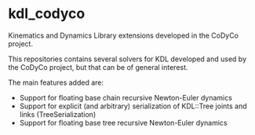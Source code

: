 kdl_codyco
==========

 Kinematics and Dynamics Library extensions developed in the CoDyCo project.
 
 This repositories contains several solvers for KDL developed and used by the CoDyCo project,
 but that can be of general interest. 
 
 The main features added are:
 * Support for floating base chain recursive Newton-Euler dynamics 
 * Support for explicit (and arbitrary) serialization of KDL::Tree joints and links (TreeSerialization)
 * Support for floating base tree recursive Newton-Euler dynamics
